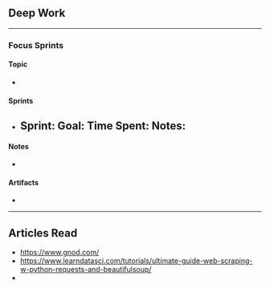 ## Deep Work
___
### Focus Sprints
#### Topic
- 
#### Sprints
- Sprint: 
	Goal: 
	Time Spent: 
	Notes: 
	- 
#### Notes
- 
#### Artifacts
- 
___
## Articles Read
- https://www.gnod.com/
- https://www.learndatasci.com/tutorials/ultimate-guide-web-scraping-w-python-requests-and-beautifulsoup/
- 